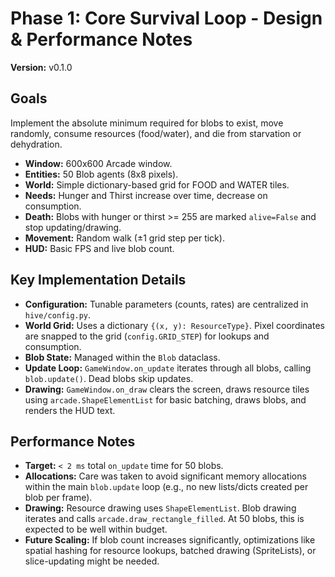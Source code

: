 # Phase 1: Core Survival Loop - Design & Performance Notes

**Version:** v0.1.0

## Goals

Implement the absolute minimum required for blobs to exist, move randomly, consume resources (food/water), and die from starvation or dehydration.

- **Window:** 600x600 Arcade window.
- **Entities:** 50 Blob agents (8x8 pixels).
- **World:** Simple dictionary-based grid for FOOD and WATER tiles.
- **Needs:** Hunger and Thirst increase over time, decrease on consumption.
- **Death:** Blobs with hunger or thirst >= 255 are marked `alive=False` and stop updating/drawing.
- **Movement:** Random walk (±1 grid step per tick).
- **HUD:** Basic FPS and live blob count.

## Key Implementation Details

- **Configuration:** Tunable parameters (counts, rates) are centralized in `hive/config.py`.
- **World Grid:** Uses a dictionary `{(x, y): ResourceType}`. Pixel coordinates are snapped to the grid (`config.GRID_STEP`) for lookups and consumption.
- **Blob State:** Managed within the `Blob` dataclass.
- **Update Loop:** `GameWindow.on_update` iterates through all blobs, calling `blob.update()`. Dead blobs skip updates.
- **Drawing:** `GameWindow.on_draw` clears the screen, draws resource tiles using `arcade.ShapeElementList` for basic batching, draws blobs, and renders the HUD text.

## Performance Notes

- **Target:** `< 2 ms` total `on_update` time for 50 blobs.
- **Allocations:** Care was taken to avoid significant memory allocations within the main `blob.update` loop (e.g., no new lists/dicts created per blob per frame).
- **Drawing:** Resource drawing uses `ShapeElementList`. Blob drawing iterates and calls `arcade.draw_rectangle_filled`. At 50 blobs, this is expected to be well within budget.
- **Future Scaling:** If blob count increases significantly, optimizations like spatial hashing for resource lookups, batched drawing (SpriteLists), or slice-updating might be needed. 